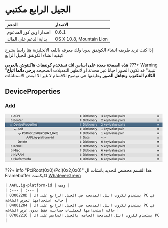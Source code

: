 # الجيل الرابع مكتبي
| الدعم | الاصدار |
| :--- | :--- |
| اصدار اوبن كور المدعوم | 0.6.1 |
| بداية الدعم على الماك | OS X 10.8, Mountain Lion |

إذا كنت تريد طريقه انشاء الكونفق يدويا ولك معرفه باللغه الانجليزية [هنا ](https://dortania.github.io/OpenCore-Install-Guide/config.plist/haswell.html)رابط يشرح كيفيه انشاء الكونفق للجيل الرابع

**هذه الصفحة معدة على اساس انك تستخدم كونفقات هاكنتوش بالعربي**
???+ Warning "تنبية"
	قد تكون الصور احيانا غير محدثة او لاتظهر التعديلات الصحيحه
	**يرجى دائما اتباع الكلام المكتوب وتجاهل الصور** وظيفتها هي توضيح الاقسام لا غير الا لبعض الاستثانئات

## DeviceProperties

### Add

![](/img/config-setup/deviceproperties.png)

???+ info "PciRoot(0x0)/Pci(0x2,0x0)"
	هذا القسم مخصص لتحديد باتشات ال Framebuffer لكيكست [WhateverGreen](/EFI-setup/gathering-kexts.md#gpus)

	| AAPL,ig-platform-id | وصف |
	| :--- | :--- |
	| 0300220D | يستخدم لكروت انتل المدمجه في الجيل الرابع على ال PC في حاله استخدامها لعرض الشاشة |
	| 04001204 | يستخدم لكروت انتل المدمجه في الجيل الرابع على ال PC في حاله استخدامها لعمليات حسابيه فقط بدون عرض الشاشه |
	| 07002216 | يستخدم لكروت انتل المدمجة الخاصه بالجيل الخامس على ال PC |


